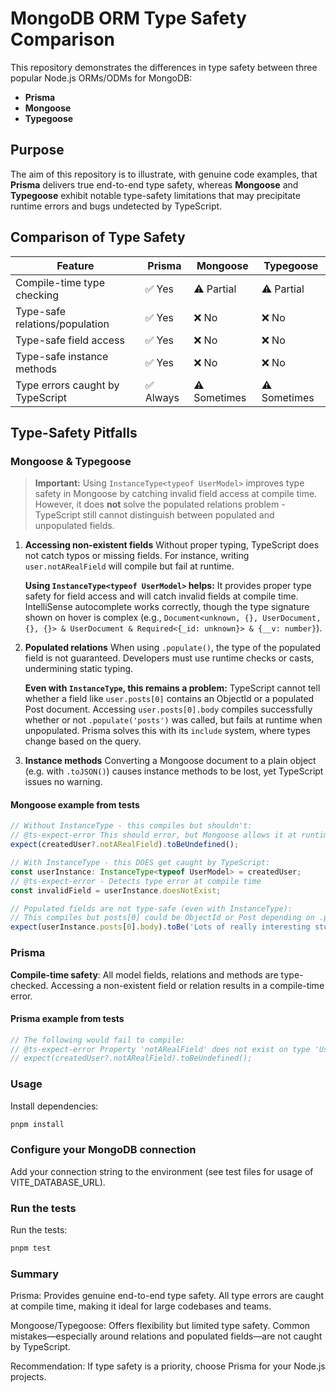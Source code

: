 # MongoDB ORM Type Safety Comparison

This repository demonstrates the differences in type safety between three popular Node.js ORMs/ODMs for MongoDB:

- **Prisma**
- **Mongoose**
- **Typegoose**

## Purpose

The aim of this repository is to illustrate, with genuine code examples, that **Prisma** delivers true end-to-end type safety, whereas **Mongoose** and **Typegoose** exhibit notable type-safety limitations that may precipitate runtime errors and bugs undetected by TypeScript.

## Comparison of Type Safety

| Feature                          | Prisma    | Mongoose     | Typegoose    |
| -------------------------------- | --------- | ------------ | ------------ |
| Compile-time type checking       | ✅ Yes    | ⚠️ Partial   | ⚠️ Partial   |
| Type-safe relations/population   | ✅ Yes    | ❌ No        | ❌ No        |
| Type-safe field access           | ✅ Yes    | ❌ No        | ❌ No        |
| Type-safe instance methods       | ✅ Yes    | ❌ No        | ❌ No        |
| Type errors caught by TypeScript | ✅ Always | ⚠️ Sometimes | ⚠️ Sometimes |

## Type-Safety Pitfalls

### Mongoose & Typegoose

> **Important:** Using `InstanceType<typeof UserModel>` improves type safety in Mongoose by catching invalid field access at compile time. However, it does **not** solve the populated relations problem - TypeScript still cannot distinguish between populated and unpopulated fields.

1. **Accessing non-existent fields**
   Without proper typing, TypeScript does not catch typos or missing fields. For instance, writing `user.notARealField` will compile but fail at runtime.

   **Using `InstanceType<typeof UserModel>` helps:** It provides proper type safety for field access and will catch invalid fields at compile time. IntelliSense autocomplete works correctly, though the type signature shown on hover is complex (e.g., `Document<unknown, {}, UserDocument, {}, {}> & UserDocument & Required<{_id: unknown}> & {__v: number}`).

2. **Populated relations**
   When using `.populate()`, the type of the populated field is not guaranteed. Developers must use runtime checks or casts, undermining static typing.

   **Even with `InstanceType`, this remains a problem:** TypeScript cannot tell whether a field like `user.posts[0]` contains an ObjectId or a populated Post document. Accessing `user.posts[0].body` compiles successfully whether or not `.populate('posts')` was called, but fails at runtime when unpopulated. Prisma solves this with its `include` system, where types change based on the query.

3. **Instance methods**
   Converting a Mongoose document to a plain object (e.g. with `.toJSON()`) causes instance methods to be lost, yet TypeScript issues no warning.

#### Mongoose example from tests

```ts
// Without InstanceType - this compiles but shouldn't:
// @ts-expect-error This should error, but Mongoose allows it at runtime
expect(createdUser?.notARealField).toBeUndefined();

// With InstanceType - this DOES get caught by TypeScript:
const userInstance: InstanceType<typeof UserModel> = createdUser;
// @ts-expect-error - Detects type error at compile time
const invalidField = userInstance.doesNotExist;

// Populated fields are not type-safe (even with InstanceType):
// This compiles but posts[0] could be ObjectId or Post depending on .populate()
expect(userInstance.posts[0].body).toBe('Lots of really interesting stuff');
```

### Prisma

**Compile-time safety**: All model fields, relations and methods are type-checked. Accessing a non-existent field or relation results in a compile-time error.

#### Prisma example from tests

```ts
// The following would fail to compile:
// @ts-expect-error Property 'notARealField' does not exist on type 'User'
// expect(createdUser?.notARealField).toBeUndefined();
```

### Usage

Install dependencies:

```sh
pnpm install
```

### Configure your MongoDB connection

Add your connection string to the environment (see test files for usage of VITE_DATABASE_URL).

### Run the tests

Run the tests:

```sh
pnpm test
```

### Summary

Prisma: Provides genuine end-to-end type safety. All type errors are caught at compile time, making it ideal for large codebases and teams.

Mongoose/Typegoose: Offers flexibility but limited type safety. Common mistakes—especially around relations and populated fields—are not caught by TypeScript.

Recommendation: If type safety is a priority, choose Prisma for your Node.js projects.

